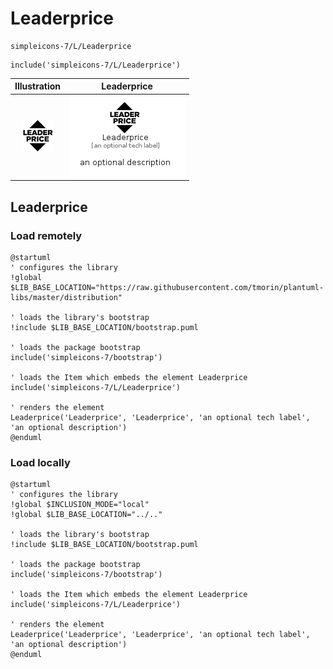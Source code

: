 # Leaderprice


```text
simpleicons-7/L/Leaderprice
```

```text
include('simpleicons-7/L/Leaderprice')
```



| Illustration | Leaderprice |
| :---: | :---: |
| ![illustration for Illustration](../../simpleicons-7/L/Leaderprice.png) | ![illustration for Leaderprice](../../simpleicons-7/L/Leaderprice.Local.png) |




## Leaderprice

### Load remotely
```plantuml
@startuml
' configures the library
!global $LIB_BASE_LOCATION="https://raw.githubusercontent.com/tmorin/plantuml-libs/master/distribution"

' loads the library's bootstrap
!include $LIB_BASE_LOCATION/bootstrap.puml

' loads the package bootstrap
include('simpleicons-7/bootstrap')

' loads the Item which embeds the element Leaderprice
include('simpleicons-7/L/Leaderprice')

' renders the element
Leaderprice('Leaderprice', 'Leaderprice', 'an optional tech label', 'an optional description')
@enduml
```

### Load locally
```plantuml
@startuml
' configures the library
!global $INCLUSION_MODE="local"
!global $LIB_BASE_LOCATION="../.."

' loads the library's bootstrap
!include $LIB_BASE_LOCATION/bootstrap.puml

' loads the package bootstrap
include('simpleicons-7/bootstrap')

' loads the Item which embeds the element Leaderprice
include('simpleicons-7/L/Leaderprice')

' renders the element
Leaderprice('Leaderprice', 'Leaderprice', 'an optional tech label', 'an optional description')
@enduml
```

